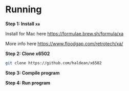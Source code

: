 # Running

**Step 1: Install `xa`**

Install for Mac here https://formulae.brew.sh/formula/xa

More info here https://www.floodgap.com/retrotech/xa/

**Step 2: Clone x6502**

```sh
git clone https://github.com/haldean/x6502
```

**Step 3: Compile program**

**Step 4: Run program**
